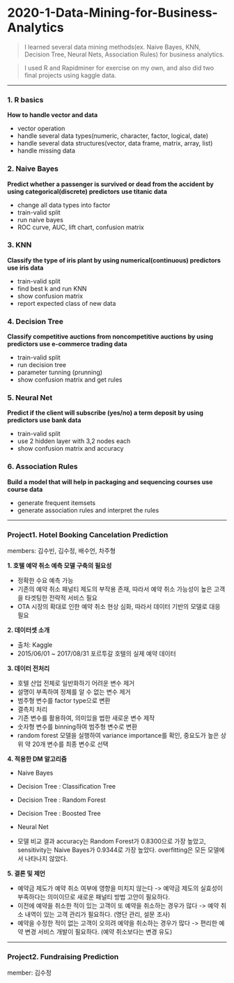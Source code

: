 2020-1-Data-Mining-for-Business-Analytics
===================
> I learned several data mining methods(ex. Naive Bayes, KNN, Decision Tree, Neural Nets, Association Rules) for business analytics.

> I used R and Rapidminer for exercise on my own, and also did two final projects using kaggle data.

-------------------------------------


### 1. R basics
**How to handle vector and data**
- vector operation
- handle several data types(numeric, character, factor, logical, date)
- handle several data structures(vector, data frame, matrix, array, list)
- handle missing data

### 2. Naive Bayes
**Predict whether a passenger is survived or dead from the accident by using categorical(discrete) predictors**
**use titanic data**
- change all data types into factor
- train-valid split
- run naive bayes
- ROC curve, AUC, lift chart, confusion matrix

### 3. KNN
**Classify the type of iris plant by using numerical(continuous) predictors
use iris data**
- train-valid split
- find best k and run KNN
- show confusion matrix
- report expected class of new data

### 4. Decision Tree
**Classify competitive auctions from noncompetitive auctions by using predictors
use e-commerce trading data**
- train-valid split
- run decision tree
- parameter tunning (prunning)
- show confusion matrix and get rules 

### 5. Neural Net
**Predict if the client will subscribe (yes/no) a term deposit by using predictors
use bank data**
- train-valid split
- use 2 hidden layer with 3,2 nodes each
- show confusion matrix and accuracy

### 6. Association Rules
**Build a model that will help in packaging and sequencing courses
use course data**
- generate frequent itemsets
- generate association rules and interpret the rules

-----------------------------
### Project1. Hotel Booking Cancelation Prediction
members: 김수빈, 김수정, 배수언, 차주형

**1. 호텔 예약 취소 예측 모델 구축의 필요성**
- 정확한 수요 예측 가능
- 기존의 예약 취소 패널티 제도의 부작용 존재, 따라서 예약 취소 가능성이 높은 고객을 타겟팅한 전략적 서비스 필요
- OTA 시장의 확대로 인한 예약 취소 현상 심화, 따라서 데이터 기반의 모델로 대응 필요

**2. 데이터셋 소개**
- 출처: Kaggle
- 2015/06/01 ~ 2017/08/31 포르투갈 호텔의 실제 예약 데이터

**3. 데이터 전처리**
- 호텔 산업 전체로 일반화하기 어려운 변수 제거
- 설명이 부족하여 정체를 알 수 없는 변수 제거
- 범주형 변수를 factor type으로 변환
- 결측치 처리
- 기존 변수를 활용하여, 의미있을 법한 새로운 변수 제작
- 숫자형 변수를 binning하여 범주형 변수로 변환
- random forest 모델을 실행하여 variance importance를 확인, 중요도가 높은 상위 약 20개 변수를 최종 변수로 선택

**4. 적용한 DM 알고리즘**
- Naive Bayes
- Decision Tree : Classification Tree
- Decision Tree : Random Forest
- Decision Tree : Boosted Tree
- Neural Net

- 모델 비교 결과 
accuracy는 Random Forest가 0.8300으로 가장 높았고, sensitivity는 Naive Bayes가 0.9344로 가장 높았다. 
overfitting은 모든 모델에서 나타나지 않았다. 

**5. 결론 및 제언**
- 예약금 제도가 예약 취소 여부에 영향을 미치지 않는다 -> 예약금 제도의 실효성이 부족하다는 의미이므로 새로운 패널티 방법 고안이 필요하다.
- 이전에 예약을 취소한 적이 있는 고객이 또 예약을 취소하는 경우가 많다 -> 예약 취소 내역이 있는 고객 관리가 필요하다. (명단 관리, 설문 조사)
- 예약을 수정한 적이 없는 고객이 오히려 예약을 취소하는 경우가 많다 -> 편리한 예약 변경 서비스 개발이 필요하다. (예약 취소보다는 변경 유도)

---------------------------------
### Project2. Fundraising Prediction
member: 김수정

